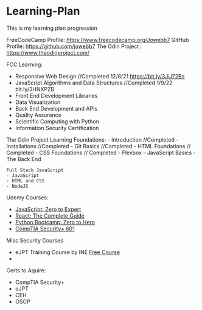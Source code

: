 # Learning-Plan
This is my learning plan progression

FreeCodeCamp Profile: https://www.freecodecamp.org/Jowebb7
GitHub Profile: https://github.com/jowebb7
The Odin Project : https://www.theodinproject.com/

FCC Learning:
- Responsive Web Design //Completed 12/8/21 https://bit.ly/3JU72Bs
- JavaScript Algorithms and Data Structures //Completed 1/9/22 bit.ly/3HNXPZB
- Front End Development Libraries
- Data Visualization
- Back End Development and APIs
- Quality Assurance
- Scientific Computing with Python
- Information Security Certification

The Odin Project Learning
    Foundations:
    - Introduction //Completed
    - Installations //Completed
    - Git Basics //Completed
    - HTML Foundations // Completed
    - CSS Foundations // Completed
    - Flexbox
    - JavaScript Basics
    - The Back End
    
    Full Stack JavaScript
    - JavaScript
    - HTML and CSS
    - NodeJS


Udemy Courses:
- [JavaScript: Zero to Expert](https://www.udemy.com/course/the-complete-javascript-course/learn/lecture/22628657?start=0)
- [React: The Complete Guide](https://www.udemy.com/course/react-the-complete-guide-incl-redux/learn/lecture/25595350?start=0#overview)
- [Python Bootcamp: Zero to Hero](https://www.udemy.com/course/complete-python-bootcamp/learn/lecture/3421822?start=0#overview)
- [CompTIA Security+ 601](https://www.udemy.com/course/comptia_security_sy0-601_certification_training_class/learn/lecture/23582190?start=721#overview)

Misc Security Courses
- eJPT Training Course by INE [Free Course](https://my.ine.com/path/a223968e-3a74-45ed-884d-2d16760b8bbd)
- 

Certs to Aquire:
- CompTIA Security+
- eJPT
- CEH
- OSCP

